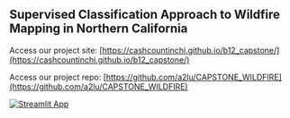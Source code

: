 ## Supervised Classification Approach to Wildfire Mapping in Northern California

Access our project site: 
[https://cashcountinchi.github.io/b12_capstone/](https://cashcountinchi.github.io/b12_capstone/)

Access our project repo: [https://github.com/a2lu/CAPSTONE_WILDFIRE](https://github.com/a2lu/CAPSTONE_WILDFIRE)


[![Streamlit App](https://static.streamlit.io/badges/streamlit_badge_black_white.svg)](https://share.streamlit.io/cashcountinchi/capstoneapp/main/app.py)